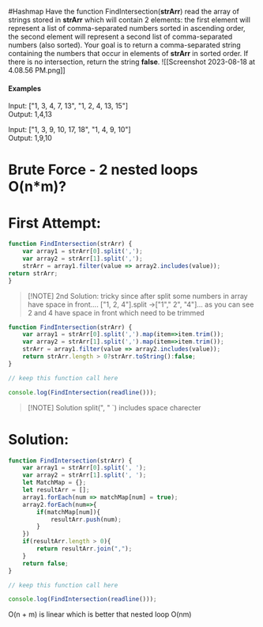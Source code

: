 #Hashmap
Have the function FindIntersection(**strArr**) read the array of strings stored in **strArr** which will contain 2 elements: the first element will represent a list of comma-separated numbers sorted in ascending order, the second element will represent a second list of comma-separated numbers (also sorted). Your goal is to return a comma-separated string containing the numbers that occur in elements of **strArr** in sorted order. If there is no intersection, return the string **false**.
![[Screenshot 2023-08-18 at 4.08.56 PM.png]]
#### Examples
Input: ["1, 3, 4, 7, 13", "1, 2, 4, 13, 15"]  
Output: 1,4,13

Input: ["1, 3, 9, 10, 17, 18", "1, 4, 9, 10"]  
Output: 1,9,10

# Brute Force - 2 nested loops O(n*m)?

# First Attempt:

```js
function FindIntersection(strArr) {
	var array1 = strArr[0].split(',');
	var array2 = strArr[1].split(',');
	strArr = array1.filter(value => array2.includes(value));
return strArr;
}
```


> [!NOTE] 2nd  Solution:
> tricky since after split some numbers in array have space in front.... ["1, 2, 4"].split ->["1"," 2", "4"]... as you can see 2 and 4 have space in front which need to be trimmed




```jsx
function FindIntersection(strArr) {
	var array1 = strArr[0].split(',').map(item=>item.trim());
	var array2 = strArr[1].split(',').map(item=>item.trim());
	strArr = array1.filter(value => array2.includes(value));
	return strArr.length > 0?strArr.toString():false;
}

// keep this function call here

console.log(FindIntersection(readline()));
```


> [!NOTE] Solution
> split(", " `)  includes space charecter

# Solution:
```jsx
function FindIntersection(strArr) {
	var array1 = strArr[0].split(', ');
	var array2 = strArr[1].split(', ');
	let MatchMap = {};
	let resultArr = [];
	array1.forEach(num => matchMap[num] = true);
	array2.forEach(num=>{
		if(matchMap[num]){
			resultArr.push(num);
		}
	})
	if(resultArr.length > 0){
		return resultArr.join(",");
	}
	return false;
}

// keep this function call here

console.log(FindIntersection(readline()));

```

O(n + m) is linear which is better that nested loop O(nm)